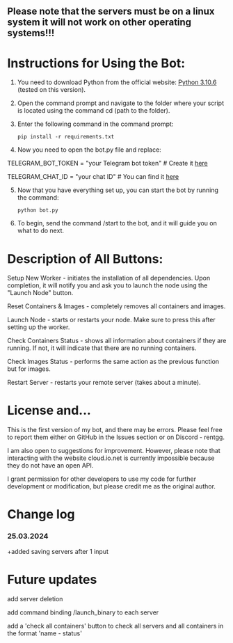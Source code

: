 ## Please note that the servers must be on a linux system it will not work on other operating systems!!!



# Instructions for Using the Bot:

1. You need to download Python from the official website: [Python 3.10.6](https://www.python.org/downloads/release/python-3106/) (tested on this version).

2. Open the command prompt and navigate to the folder where your script is located using the command cd (path to the folder).

3. Enter the following command in the command prompt: <pre>```pip install -r requirements.txt```</pre>

4. Now you need to open the bot.py file and replace:

TELEGRAM_BOT_TOKEN = "your Telegram bot token" # Create it [here](https://t.me/BotFather)

TELEGRAM_CHAT_ID = "your chat ID" # You can find it [here](https://t.me/myidbot)

5. Now that you have everything set up, you can start the bot by running the command:<pre>```python bot.py```</pre>

6. To begin, send the command /start to the bot, and it will guide you on what to do next.





# Description of All Buttons:

Setup New Worker - initiates the installation of all dependencies. Upon completion, it will notify you and ask you to launch the node using the "Launch Node" button.

Reset Containers & Images - completely removes all containers and images.

Launch Node - starts or restarts your node. Make sure to press this after setting up the worker.

Check Containers Status - shows all information about containers if they are running. If not, it will indicate that there are no running containers.

Check Images Status - performs the same action as the previous function but for images.

Restart Server - restarts your remote server (takes about a minute).



# License and...

This is the first version of my bot, and there may be errors. Please feel free to report them either on GitHub in the Issues section or on Discord - rentgg.

I am also open to suggestions for improvement. However, please note that interacting with the website cloud.io.net is currently impossible because they do not have an open API.

I grant permission for other developers to use my code for further development or modification, but please credit me as the original author.


# Change log
### 25.03.2024

+added saving servers after 1 input

# Future updates
add server deletion

add command binding /launch_binary to each server

add a 'check all containers' button to check all servers and all containers in the format 'name - status'
